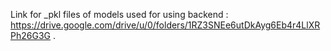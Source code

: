Link for _pkl files of models used for using backend : https://drive.google.com/drive/u/0/folders/1RZ3SNEe6utDkAyg6Eb4r4LlXRPh26G3G .
